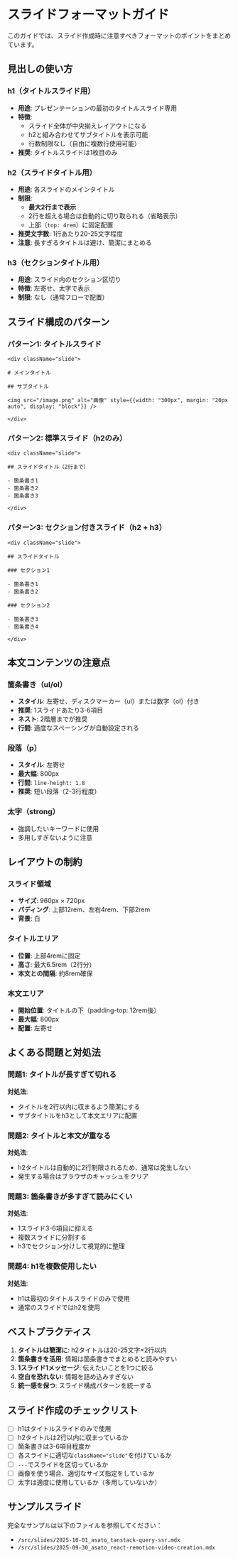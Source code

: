 # スライドフォーマットガイド

このガイドでは、スライド作成時に注意すべきフォーマットのポイントをまとめています。

## 見出しの使い方

### h1（タイトルスライド用）
- **用途**: プレゼンテーションの最初のタイトルスライド専用
- **特徴**:
  - スライド全体が中央揃えレイアウトになる
  - h2と組み合わせてサブタイトルを表示可能
  - 行数制限なし（自由に複数行使用可能）
- **推奨**: タイトルスライドは1枚目のみ

### h2（スライドタイトル用）
- **用途**: 各スライドのメインタイトル
- **制限**:
  - **最大2行まで表示**
  - 2行を超える場合は自動的に切り取られる（省略表示）
  - 上部（`top: 4rem`）に固定配置
- **推奨文字数**: 1行あたり20-25文字程度
- **注意**: 長すぎるタイトルは避け、簡潔にまとめる

### h3（セクションタイトル用）
- **用途**: スライド内のセクション区切り
- **特徴**: 左寄せ、太字で表示
- **制限**: なし（通常フローで配置）

## スライド構成のパターン

### パターン1: タイトルスライド
```mdx
<div className="slide">

# メインタイトル

## サブタイトル

<img src="/image.png" alt="画像" style={{width: "300px", margin: "20px auto", display: "block"}} />

</div>
```

### パターン2: 標準スライド（h2のみ）
```mdx
<div className="slide">

## スライドタイトル（2行まで）

- 箇条書き1
- 箇条書き2
- 箇条書き3

</div>
```

### パターン3: セクション付きスライド（h2 + h3）
```mdx
<div className="slide">

## スライドタイトル

### セクション1

- 箇条書き1
- 箇条書き2

### セクション2

- 箇条書き3
- 箇条書き4

</div>
```

## 本文コンテンツの注意点

### 箇条書き（ul/ol）
- **スタイル**: 左寄せ、ディスクマーカー（ul）または数字（ol）付き
- **推奨**: 1スライドあたり3-6項目
- **ネスト**: 2階層までが推奨
- **行間**: 適度なスペーシングが自動設定される

### 段落（p）
- **スタイル**: 左寄せ
- **最大幅**: 800px
- **行間**: `line-height: 1.8`
- **推奨**: 短い段落（2-3行程度）

### 太字（strong）
- 強調したいキーワードに使用
- 多用しすぎないように注意

## レイアウトの制約

### スライド領域
- **サイズ**: 960px × 720px
- **パディング**: 上部12rem、左右4rem、下部2rem
- **背景**: 白

### タイトルエリア
- **位置**: 上部4remに固定
- **高さ**: 最大6.5rem（2行分）
- **本文との間隔**: 約8rem確保

### 本文エリア
- **開始位置**: タイトルの下（padding-top: 12rem後）
- **最大幅**: 800px
- **配置**: 左寄せ

## よくある問題と対処法

### 問題1: タイトルが長すぎて切れる
**対処法**:
- タイトルを2行以内に収まるよう簡潔にする
- サブタイトルをh3として本文エリアに配置

### 問題2: タイトルと本文が重なる
**対処法**:
- h2タイトルは自動的に2行制限されるため、通常は発生しない
- 発生する場合はブラウザのキャッシュをクリア

### 問題3: 箇条書きが多すぎて読みにくい
**対処法**:
- 1スライド3-6項目に抑える
- 複数スライドに分割する
- h3でセクション分けして視覚的に整理

### 問題4: h1を複数使用したい
**対処法**:
- h1は最初のタイトルスライドのみで使用
- 通常のスライドではh2を使用

## ベストプラクティス

1. **タイトルは簡潔に**: h2タイトルは20-25文字×2行以内
2. **箇条書きを活用**: 情報は箇条書きでまとめると読みやすい
3. **1スライド1メッセージ**: 伝えたいことを1つに絞る
4. **空白を恐れない**: 情報を詰め込みすぎない
5. **統一感を保つ**: スライド構成パターンを統一する

## スライド作成のチェックリスト

- [ ] h1はタイトルスライドのみで使用
- [ ] h2タイトルは2行以内に収まっているか
- [ ] 箇条書きは3-6項目程度か
- [ ] 各スライドに適切な`className="slide"`を付けているか
- [ ] `---`でスライドを区切っているか
- [ ] 画像を使う場合、適切なサイズ指定をしているか
- [ ] 太字は適度に使用しているか（多用していないか）

## サンプルスライド

完全なサンプルは以下のファイルを参照してください：
- `/src/slides/2025-10-01_asato_tanstack-query-ssr.mdx`
- `/src/slides/2025-09-30_asato_react-remotion-video-creation.mdx`
